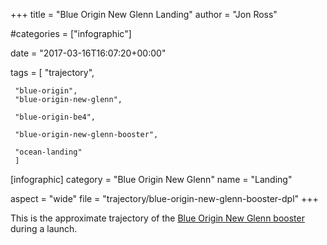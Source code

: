 +++
title = "Blue Origin New Glenn Landing"
author = "Jon Ross"

#categories = ["infographic"]

date = "2017-03-16T16:07:20+00:00"

tags = [
     "trajectory",

     "blue-origin",
     "blue-origin-new-glenn",
     
     "blue-origin-be4",
     
     "blue-origin-new-glenn-booster",

     "ocean-landing"
     ]

[infographic]
category = "Blue Origin New Glenn"
name = "Landing"

aspect = "wide"
file = "trajectory/blue-origin-new-glenn-booster-dpl"
+++

This is the approximate trajectory of the [Blue Origin New Glenn
booster](/tags/blue-origin-new-glenn-booster/) during a launch.

<!--more-->

